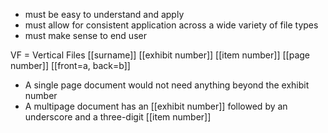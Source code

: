 - must be easy to understand and apply
- must allow for consistent application across a wide variety of file types
- must make sense to end user

VF = Vertical Files
[[surname]]
[[exhibit number]]
[[item number]]
[[page number]]
[[front=a, back=b]]

- A single page document would not need anything beyond the exhibit number
- A multipage document has an [[exhibit number]] followed by an underscore and a three-digit [[item number]]
